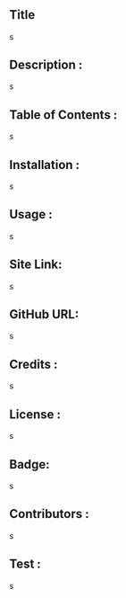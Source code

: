 # 
  ## Title
  s

  ## Description :
  s

  ## Table of Contents :
  s

  ## Installation :
  s

  ## Usage :
  s

  ## Site Link: 
  s
  
  ## GitHub URL:
  s
  ## Credits : 
  s

  ## License :
  s

  ## Badge:
  s

  ## Contributors :
  s

  ## Test :
  s
